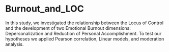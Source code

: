 # Burnout_and_LOC
In this study, we investigated the relationship between the Locus of Control and the development of two Emotional Burnout dimensions: Depersonalization and Reduction of Personal Accomplishment. To test our hypotheses we applied Pearson correlation, Linear models, and moderation analysis.
